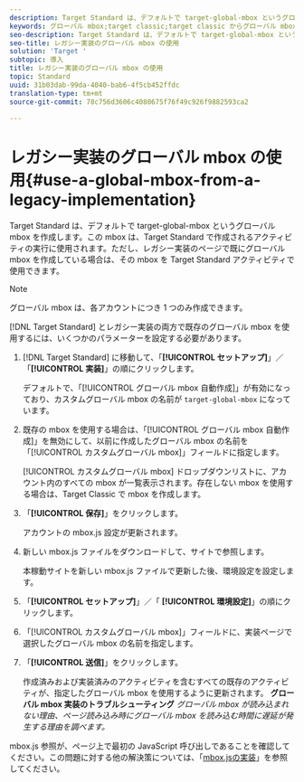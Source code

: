 ```yaml
---
description: Target Standard は、デフォルトで target-global-mbox というグローバル mbox を作成します。この mbox は、Target Standard で作成されるアクティビティの実行に使用されます。ただし、レガシー実装のページで既にグローバル mbox を作成している場合は、その mbox を Target Standard アクティビティで使用できます。
keywords: グローバル mbox;target classic;target classic からグローバル mbox を使用する
seo-description: Target Standard は、デフォルトで target-global-mbox というグローバル mbox を作成します。この mbox は、Target Standard で作成されるアクティビティの実行に使用されます。ただし、レガシー実装のページで既にグローバル mbox を作成している場合は、その mbox を Target Standard アクティビティで使用できます。
seo-title: レガシー実装のグローバル mbox の使用
solution: 'Target '
subtopic: 導入
title: レガシー実装のグローバル mbox の使用
topic: Standard
uuid: 31b03dab-99da-4040-bab6-4f5cb452ffdc
translation-type: tm+mt
source-git-commit: 78c756d3606c4080675f76f49c926f9882593ca2

---
```



# レガシー実装のグローバル mbox の使用{#use-a-global-mbox-from-a-legacy-implementation}

Target Standard は、デフォルトで target-global-mbox というグローバル mbox を作成します。この mbox は、Target Standard で作成されるアクティビティの実行に使用されます。ただし、レガシー実装のページで既にグローバル mbox を作成している場合は、その mbox を Target Standard アクティビティで使用できます。

>[!NOTE]
>
>グローバル mbox は、各アカウントにつき 1 つのみ作成できます。

[!DNL Target Standard] とレガシー実装の両方で既存のグローバル mbox を使用するには、いくつかのパラメーターを設定する必要があります。

1. [!DNL Target Standard] に移動して、「**[!UICONTROL セットアップ]**」／「**[!UICONTROL 実装]**」の順にクリックします。

   デフォルトで、「[!UICONTROL グローバル mbox 自動作成]」が有効になっており、カスタムグローバル mbox の名前が `target-global-mbox` になっています。
1. 既存の mbox を使用する場合は、「[!UICONTROL グローバル mbox 自動作成]」を無効にして、以前に作成したグローバル mbox の名前を「[!UICONTROL カスタムグローバル mbox]」フィールドに指定します。

   [!UICONTROL カスタムグローバル mbox] ドロップダウンリストに、アカウント内のすべての mbox が一覧表示されます。存在しない mbox を使用する場合は、Target Classic で mbox を作成します。
1. 「**[!UICONTROL 保存]**」をクリックします。

   アカウントの mbox.js 設定が更新されます。
1. 新しい mbox.js ファイルをダウンロードして、サイトで参照します。

   本稼動サイトを新しい mbox.js ファイルで更新した後、環境設定を設定します。
1. 「**[!UICONTROL セットアップ]**」／「 **[!UICONTROL 環境設定]**」の順にクリックします。
1. 「[!UICONTROL カスタムグローバル mbox]」フィールドに、実装ページで選択したグローバル mbox の名前を指定します。
1. 「**[!UICONTROL 送信]**」をクリックします。

   作成済みおよび実装済みのアクティビティを含むすべての既存のアクティビティが、指定したグローバル mbox を使用するように更新されます。
   **グローバル mbox 実装のトラブルシューティング** *グローバル mbox が読み込まれない理由、ページ読み込み時にグローバル mbox を読み込む時間に遅延が発生する理由を調べます。*

mbox.js 参照が、ページ上で最初の JavaScript 呼び出しであることを確認してください。この問題に対する他の解決策については、「[mbox.jsの実装](../../../../c-implementing-target/c-implementing-target-for-client-side-web/t-mbox-download/mbox-download.md#task_4EAE26BB84FD4E1D858F411AEDF4B420)」を参照してください。
